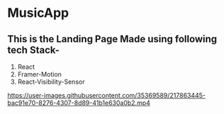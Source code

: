 # MusicApp
## This is the Landing Page Made using following tech Stack-
1. React
2. Framer-Motion
3. React-Visibility-Sensor


https://user-images.githubusercontent.com/35369589/217863445-bac91e70-8276-4307-8d89-41b1e630a0b2.mp4

